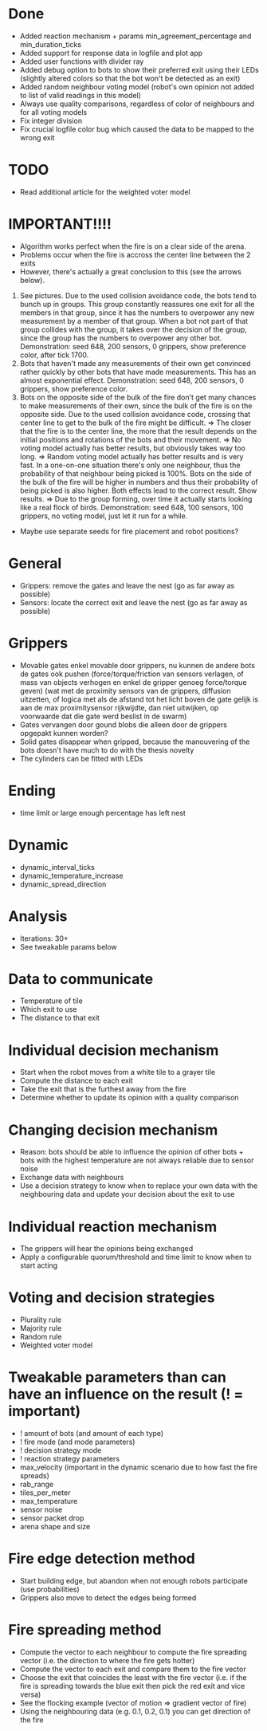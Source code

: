# Done
- Added reaction mechanism + params min_agreement_percentage and min_duration_ticks
- Added support for response data in logfile and plot app
- Added user functions with divider ray
- Added debug option to bots to show their preferred exit using their LEDs (slightly altered colors so that the bot won't be detected as an exit)
- Added random neighbour voting model (robot's own opinion not added to list of valid readings in this model)
- Always use quality comparisons, regardless of color of neighbours and for all voting models
- Fix integer division
- Fix crucial logfile color bug which caused the data to be mapped to the wrong exit

# TODO
- Read additional article for the weighted voter model

# IMPORTANT!!!!
- Algorithm works perfect when the fire is on a clear side of the arena.
- Problems occur when the fire is accross the center line between the 2 exits
- However, there's actually a great conclusion to this (see the arrows below).
1. See pictures.
   Due to the used collision avoidance code, the bots tend to bunch up in groups.
   This group constantly reassures one exit for all the members in that group, since it has the numbers to overpower any new measurement by a member of that group.
   When a bot not part of that group collides with the group, it takes over the decision of the group, since the group has the numbers to overpower any other bot.
   Demonstration: seed 648, 200 sensors, 0 grippers, show preference color, after tick 1700.
2. Bots that haven't made any measurements of their own get convinced rather quickly by other bots that have made measurements.
   This has an almost exponential effect.
   Demonstration: seed 648, 200 sensors, 0 grippers, show preference color.
3. Bots on the opposite side of the bulk of the fire don't get many chances to make measurements of their own, since the bulk of the fire is on the opposite side.
   Due to the used collision avoidance code, crossing that center line to get to the bulk of the fire might be difficult.
=> The closer that the fire is to the center line, the more that the result depends on the initial positions and rotations of the bots and their movement.
=> No voting model actually has better results, but obviously takes way too long.
=> Random voting model actually has better results and is very fast.
   In a one-on-one situation there's only one neighbour, thus the probability of that neighbour being picked is 100%.
   Bots on the side of the bulk of the fire will be higher in numbers and thus their probability of being picked is also higher.
   Both effects lead to the correct result.
   Show results.
=> Due to the group forming, over time it actually starts looking like a real flock of birds.
   Demonstration: seed 648, 100 sensors, 100 grippers, no voting model, just let it run for a while.
- Maybe use separate seeds for fire placement and robot positions?










# General
- Grippers: remove the gates and leave the nest (go as far away as possible)
- Sensors: locate the correct exit and leave the nest (go as far away as possible)

# Grippers
- Movable gates enkel movable door grippers, nu kunnen de andere bots de gates ook pushen (force/torque/friction van sensors verlagen, of mass van objects verhogen en enkel de gripper genoeg force/torque geven) (wat met de proximity sensors van de grippers, diffusion uitzetten, of logica met als de afstand tot het licht boven de gate gelijk is aan de max proximitysensor rijkwijdte, dan niet uitwijken, op voorwaarde dat die gate werd beslist in de swarm)
- Gates vervangen door gound blobs die alleen door de grippers opgepakt kunnen worden?
- Solid gates disappear when gripped, because the manouvering of the bots doesn't have much to do with the thesis novelty
- The cylinders can be fitted with LEDs

# Ending
- time limit or large enough percentage has left nest

# Dynamic
- dynamic_interval_ticks
- dynamic_temperature_increase
- dynamic_spread_direction

# Analysis
- Iterations: 30+
- See tweakable params below










# Data to communicate
- Temperature of tile
- Which exit to use
- The distance to that exit

# Individual decision mechanism
- Start when the robot moves from a white tile to a grayer tile
- Compute the distance to each exit
- Take the exit that is the furthest away from the fire
- Determine whether to update its opinion with a quality comparison

# Changing decision mechanism
- Reason: bots should be able to influence the opinion of other bots + bots with the highest temperature are not always reliable due to sensor noise
- Exchange data with neighbours
- Use a decision strategy to know when to replace your own data with the neighbouring data and update your decision about the exit to use

# Individual reaction mechanism
- The grippers will hear the opinions being exchanged
- Apply a configurable quorum/threshold and time limit to know when to start acting

# Voting and decision strategies
- Plurality rule
- Majority rule
- Random rule
- Weighted voter model

# Tweakable parameters than can have an influence on the result (! = important)
- ! amount of bots (and amount of each type)
- ! fire mode (and mode parameters)
- ! decision strategy mode
- ! reaction strategy parameters
- max_velocity (important in the dynamic scenario due to how fast the fire spreads)
- rab_range
- tiles_per_meter
- max_temperature
- sensor noise
- sensor packet drop
- arena shape and size










# Fire edge detection method
- Start building edge, but abandon when not enough robots participate (use probabilities)
- Grippers also move to detect the edges being formed

# Fire spreading method
- Compute the vector to each neighbour to compute the fire spreading vector (i.e. the direction to where the fire gets hotter)
- Compute the vector to each exit and compare them to the fire vector
- Choose the exit that coincides the least with the fire vector (i.e. if the fire is spreading towards the blue exit then pick the red exit and vice versa)
- See the flocking example (vector of motion => gradient vector of fire)
- Using the neighbouring data (e.g. 0.1, 0.2, 0.1) you can get direction of the fire